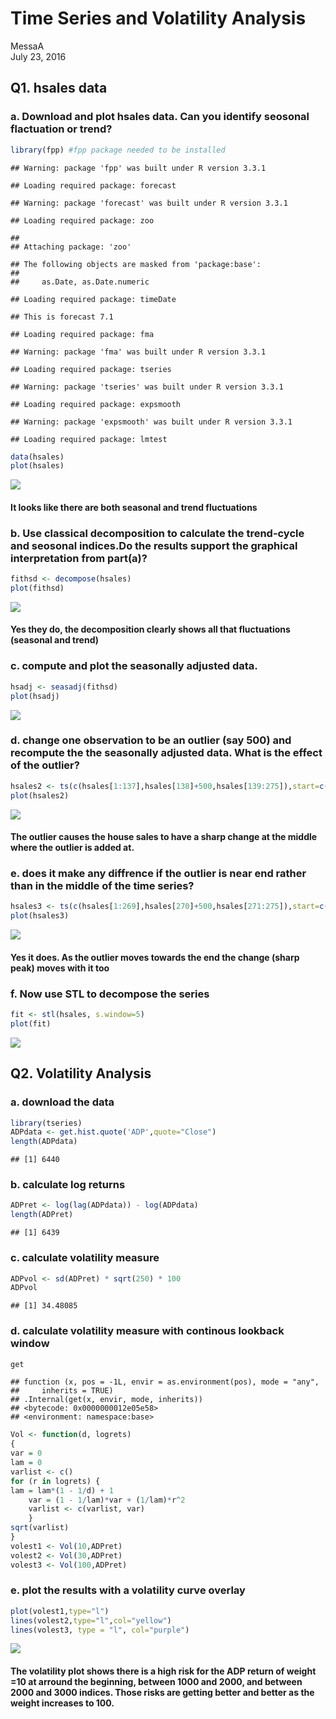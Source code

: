 # Time Series and Volatility Analysis
MessaA  
July 23, 2016  
## Q1. hsales data  
### a. Download and plot hsales data. Can you identify seosonal flactuation or trend?

```r
library(fpp) #fpp package needed to be installed
```

```
## Warning: package 'fpp' was built under R version 3.3.1
```

```
## Loading required package: forecast
```

```
## Warning: package 'forecast' was built under R version 3.3.1
```

```
## Loading required package: zoo
```

```
## 
## Attaching package: 'zoo'
```

```
## The following objects are masked from 'package:base':
## 
##     as.Date, as.Date.numeric
```

```
## Loading required package: timeDate
```

```
## This is forecast 7.1
```

```
## Loading required package: fma
```

```
## Warning: package 'fma' was built under R version 3.3.1
```

```
## Loading required package: tseries
```

```
## Warning: package 'tseries' was built under R version 3.3.1
```

```
## Loading required package: expsmooth
```

```
## Warning: package 'expsmooth' was built under R version 3.3.1
```

```
## Loading required package: lmtest
```

```r
data(hsales)
plot(hsales)
```

![](ArayaMessaHW9DoingDataScience_files/figure-html/unnamed-chunk-1-1.png)<!-- -->

#### It looks like there are both seasonal and trend fluctuations

### b. Use classical decomposition to calculate the trend-cycle and seosonal indices.Do the results support the graphical interpretation from part(a)?  

```r
fithsd <- decompose(hsales)
plot(fithsd)
```

![](ArayaMessaHW9DoingDataScience_files/figure-html/unnamed-chunk-2-1.png)<!-- -->

#### Yes they do, the decomposition clearly shows all that fluctuations (seasonal and trend)

### c. compute and plot the seasonally adjusted data.

```r
hsadj <- seasadj(fithsd)
plot(hsadj)
```

![](ArayaMessaHW9DoingDataScience_files/figure-html/unnamed-chunk-3-1.png)<!-- -->

### d. change one observation to be an outlier  (say 500) and recompute the the seasonally adjusted data. What is the effect of the outlier?  

```r
hsales2 <- ts(c(hsales[1:137],hsales[138]+500,hsales[139:275]),start=c(1973,1),frequency=12)
plot(hsales2)
```

![](ArayaMessaHW9DoingDataScience_files/figure-html/unnamed-chunk-4-1.png)<!-- -->

#### The outlier causes the house sales to have a sharp change at the middle where the outlier is added at. 

### e. does it make any diffrence if the outlier is near end rather than in the middle of the time series?  

```r
hsales3 <- ts(c(hsales[1:269],hsales[270]+500,hsales[271:275]),start=c(1973,1),frequency=12)
plot(hsales3)
```

![](ArayaMessaHW9DoingDataScience_files/figure-html/unnamed-chunk-5-1.png)<!-- -->

#### Yes it does. As the outlier moves towards the end the change (sharp peak) moves with it too

### f. Now use STL to decompose the series  

```r
fit <- stl(hsales, s.window=5)
plot(fit)
```

![](ArayaMessaHW9DoingDataScience_files/figure-html/unnamed-chunk-6-1.png)<!-- -->

## Q2. Volatility Analysis  

### a. download the data  

```r
library(tseries)
ADPdata <- get.hist.quote('ADP',quote="Close")
length(ADPdata)
```

```
## [1] 6440
```
### b. calculate log returns  

```r
ADPret <- log(lag(ADPdata)) - log(ADPdata)
length(ADPret)
```

```
## [1] 6439
```
### c. calculate volatility measure   

```r
ADPvol <- sd(ADPret) * sqrt(250) * 100
ADPvol
```

```
## [1] 34.48085
```
### d. calculate volatility measure with continous lookback window  

```r
get
```

```
## function (x, pos = -1L, envir = as.environment(pos), mode = "any", 
##     inherits = TRUE) 
## .Internal(get(x, envir, mode, inherits))
## <bytecode: 0x0000000012e05e58>
## <environment: namespace:base>
```

```r
Vol <- function(d, logrets)
{
var = 0
lam = 0
varlist <- c()
for (r in logrets) {
lam = lam*(1 - 1/d) + 1
	var = (1 - 1/lam)*var + (1/lam)*r^2
	varlist <- c(varlist, var)
	}
sqrt(varlist)
}
volest1 <- Vol(10,ADPret)
volest2 <- Vol(30,ADPret)
volest3 <- Vol(100,ADPret)
```

### e. plot the results with a volatility curve overlay  

```r
plot(volest1,type="l")
lines(volest2,type="l",col="yellow")
lines(volest3, type = "l", col="purple")
```

![](ArayaMessaHW9DoingDataScience_files/figure-html/unnamed-chunk-11-1.png)<!-- -->

#### The volatility plot shows there is a high risk for the ADP return of weight =10 at arround the beginning, between 1000 and 2000, and between 2000 and 3000 indices. Those risks are getting better and better as the weight increases to 100. 
